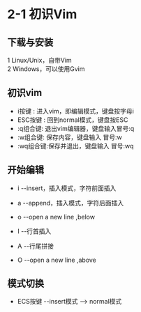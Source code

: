 # 2-1 初识Vim
## 下载与安装
1 Linux/Unix，自带Vim  
2 Windows，可以使用Gvim  

## 初识vim
- i按键   : 进入vim，即编辑模式，键盘按字母i
- ESC按键 : 回到normal模式，键盘按ESC
- :q组合键: 退出vim编辑器，键盘输入冒号:q
- :w组合键: 保存内容，键盘输入 冒号:w
- :wq组合键:保存并退出，键盘输入 冒号:wq

## 开始编辑
- i --insert，插入模式，字符前面插入
- a --append，插入模式，字符后面插入
- o --open a new line ,below

- I --行首插入
- A --行尾拼接
- O --open a new line ,above 

## 模式切换
- ECS按键 --insert模式 --> normal模式

